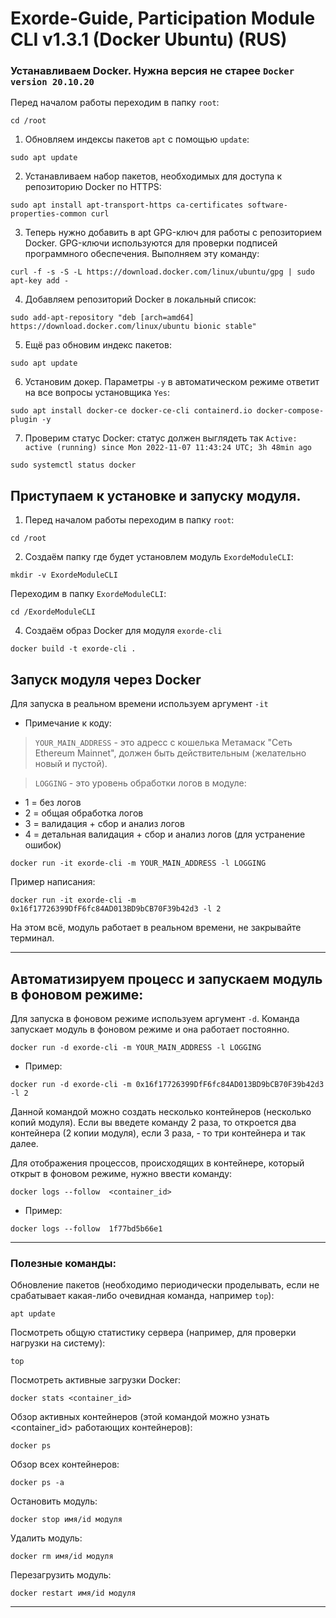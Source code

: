 # Exorde-Guide, Participation Module CLI v1.3.1 (Docker Ubuntu) (RUS)

### Устанавливаем Docker. Нужна версия не старее `Docker version 20.10.20`

Перед началом работы переходим в папку `root`:

```
cd /root
```

1. Обновляем индексы пакетов `apt` с помощью `update`:

```
sudo apt update
```
2. Устанавливаем набор пакетов, необходимых для доступа к репозиторию Docker по HTTPS:

```
sudo apt install apt-transport-https ca-certificates software-properties-common curl 
```

3. Теперь нужно добавить в apt GPG-ключ для работы с репозиторием Docker. GPG-ключи используются для проверки подписей программного обеспечения. Выполняем эту команду:

```
curl -f -s -S -L https://download.docker.com/linux/ubuntu/gpg | sudo apt-key add -
```

4. Добавляем репозиторий Docker в локальный список:

```
sudo add-apt-repository "deb [arch=amd64] https://download.docker.com/linux/ubuntu bionic stable"
```

5. Ещё раз обновим индекс пакетов:

```
sudo apt update
```

6. Установим докер. Параметры `-y` в автоматическом режиме ответит на все вопросы установщика `Yes`:

```
sudo apt install docker-ce docker-ce-cli containerd.io docker-compose-plugin -y
```

7. Проверим статус Docker: статус должен выглядеть так `Active: active (running) since Mon 2022-11-07 11:43:24 UTC; 3h 48min ago` 

```
sudo systemctl status docker
```



## Приступаем к установке и запуску модуля.

1. Перед началом работы переходим в папку `root`:

```
cd /root
```

2. Создаём папку где будет установлем модуль `ExordeModuleCLI`:

```
mkdir -v ExordeModuleCLI
```

Переходим в папку `ExordeModuleCLI`:

```
cd /ExordeModuleCLI
```

4. Создаём образ Docker для модуля `exorde-cli`

```
docker build -t exorde-cli . 
```

## Запуск модуля через Docker 

Для запуска в реальном времени используем аргумент `-it`

* Примечание к коду:

>`YOUR_MAIN_ADDRESS` - это адресс с кошелька Метамаск "Сеть Ethereum Mainnet", должен быть действительным (желательно новый и пустой).

>`LOGGING` - это уровень обработки логов в модуле:

* 1 = без логов
* 2 = общая обработка логов
* 3 = валидация + сбор и анализ логов
* 4 = детальная валидация + сбор и анализ логов (для устранение ошибок)

```
docker run -it exorde-cli -m YOUR_MAIN_ADDRESS -l LOGGING
```

Пример написания:

```
docker run -it exorde-cli -m 0x16f17726399DfF6fc84AD013BD9bCB70F39b42d3 -l 2
```
На этом всё, модуль работает в реальном времени, не закрывайте терминал.

---

## Автоматизируем процесс и запускаем модуль в фоновом режиме:

Для запуска в фоновом режиме используем аргумент `-d`. Команда запускает модуль в фоновом режиме и она работает постоянно.

```
docker run -d exorde-cli -m YOUR_MAIN_ADDRESS -l LOGGING
```

* Пример:

```
docker run -d exorde-cli -m 0x16f17726399DfF6fc84AD013BD9bCB70F39b42d3 -l 2
```
Данной командой можно создать несколько контейнеров (несколько копий модуля). Если вы введете команду 2 раза, то откроется два контейнера (2 копии модуля), если 3 раза, - то три контейнера и так далее.

Для отображения процессов, происходящих в контейнере, который открыт в фоновом режиме, нужно ввести команду:

```
docker logs --follow  <container_id>
```

* Пример:

```
docker logs --follow  1f77bd5b66e1
```

---

### Полезные команды:

Обновление пакетов (необходимо периодически проделывать, если не срабатывает какая-либо очевидная команда, например `top`):

```
apt update
```

Посмотреть общую статистику сервера (например, для проверки нагрузки на систему):

```
top
```

Посмотреть активные загрузки Docker:

```
docker stats <container_id>
```

Обзор активных контейнеров (этой командой можно узнать <container_id> работающих контейнеров):

```
docker ps
```

Обзор всех контейнеров:

```
docker ps -a
```

Остановить модуль:

```
docker stop имя/id модуля
```

Удалить модуль:

```
docker rm имя/id модуля 
```

Перезагрузить модуль:

```
docker restart имя/id модуля
```


---

